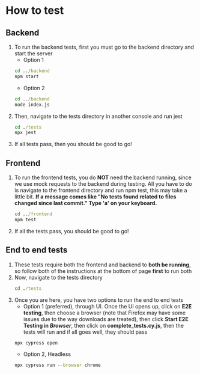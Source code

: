 # How to test

## Backend
1. To run the backend tests, first you must go to the backend directory and start the server
   - Option 1
   ```cmd
   cd ../backend
   npm start
   ```
   - Option 2
   ```cmd
   cd ../backend
   node index.js
   ```
2. Then, navigate to the tests directory in another console and run jest
   ```cmd
   cd ./tests
   npx jest
   ```
3. If all tests pass, then you should be good to go!

## Frontend
1. To run the frontend tests, you do **NOT** need the backend running, since we use mock requests to the backend during testing. All you have to do is navigate to the frontend directory and run npm test, this may take a little bit. **If a message comes like "No tests found related to files changed since last commit." Type 'a' on your keyboard.**
    ```cmd
    cd ../frontend
    npm test
    ```
2. If all the tests pass, you should be good to go!

## End to end tests
1. These tests require both the frontend and backend to **both be running**, so follow both of the instructions at the bottom of page **first** to run both
2. Now, navigate to the tests directory
   ```cmd
   cd ./tests
   ```
3. Once you are here, you have two options to run the end to end tests
   - Option 1 (preferred), through UI. Once the UI opens up, click on **E2E testing**, then choose a browser (note that Firefox may have some issues due to the way downloads are treated), then click **Start E2E Testing in *Browser***, then click on **complete_tests.cy.js**, then the tests will run and if all goes well, they should pass
   ```cmd
   npx cypress open
   ```
   - Option 2, Headless
   ```cmd
   npx cypress run --browser chrome
   ```